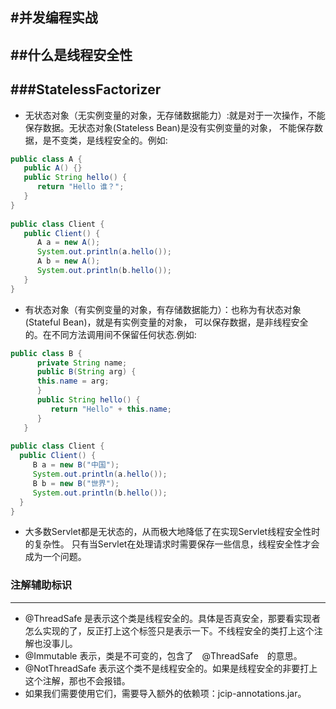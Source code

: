#并发编程实战
---
##什么是线程安全性
---
###StatelessFactorizer
---
* 无状态对象（无实例变量的对象，无存储数据能力）:就是对于一次操作，不能保存数据。无状态对象(Stateless Bean)是没有实例变量的对象，
不能保存数据，是不变类，是线程安全的。例如:
```java
public class A {  
   public A() {}  
   public String hello() {  
      return "Hello 谁？";  
   }  
}  
  
public class Client {  
   public Client() {  
      A a = new A();  
      System.out.println(a.hello());  
      A b = new A();  
      System.out.println(b.hello());  
   }  
}
```

* 有状态对象（有实例变量的对象，有存储数据能力）：也称为有状态对象(Stateful Bean)，就是有实例变量的对象，
可以保存数据，是非线程安全的。在不同方法调用间不保留任何状态.例如:
```java
public class B {  
      private String name;  
      public B(String arg) {  
      this.name = arg;  
      }  
      public String hello() {  
         return "Hello" + this.name;  
      }  
   }  
  
public class Client {  
  public Client() {  
     B a = new B("中国");  
     System.out.println(a.hello());  
     B b = new B("世界");  
     System.out.println(b.hello());  
  }  
}
```

* 大多数Servlet都是无状态的，从而极大地降低了在实现Servlet线程安全性时的复杂性。
只有当Servlet在处理请求时需要保存一些信息，线程安全性才会成为一个问题。

### 注解辅助标识
---
* @ThreadSafe 是表示这个类是线程安全的。具体是否真安全，那要看实现者怎么实现的了，反正打上这个标签只是表示一下。不线程安全的类打上这个注解也没事儿。
* @Immutable 表示，类是不可变的，包含了　@ThreadSafe　的意思。
* @NotThreadSafe 表示这个类不是线程安全的。如果是线程安全的非要打上这个注解，那也不会报错。
* 如果我们需要使用它们，需要导入额外的依赖项：jcip-annotations.jar。